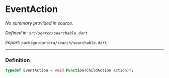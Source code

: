 # EventAction

_No summary provided in source._

_Defined in: `src/search/searchable.dart`_

_Import_: `package:dartora/search/searchable.dart`


---


### Definition

```dart
typedef EventAction = void Function(ChildAction action)?;
```
